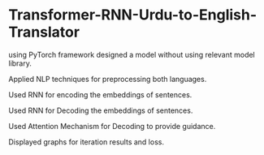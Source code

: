 # Transformer-RNN-Urdu-to-English-Translator

using PyTorch framework designed a model without using relevant model library.

Applied NLP techniques for preprocessing both languages.

Used RNN for encoding the embeddings of sentences.

Used RNN for Decoding the embeddings of sentences.

Used Attention Mechanism for Decoding to provide guidance.

Displayed graphs for iteration results and loss.
